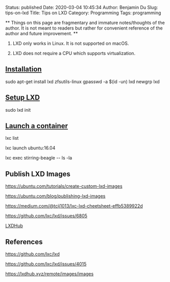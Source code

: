 Status: published
Date: 2020-03-04 10:45:34
Author: Benjamin Du
Slug: tips-on-lxd
Title: Tips on LXD
Category: Programming
Tags: programming

**
Things on this page are fragmentary and immature notes/thoughts of the author.
It is not meant to readers but rather for convenient reference of the author and future improvement.
**

1. LXD only works in Linux.
    It is not supported on macOS.

2. LXD does not require a CPU which supports virtualization. 

## [Installation](https://ubuntu.com/tutorials/tutorial-setting-up-lxd-1604#2-install-lxd)

sudo apt-get install lxd zfsutils-linux
gpasswd -a $(id -un) lxd
newgrp lxd

## [Setup LXD](https://ubuntu.com/tutorials/tutorial-setting-up-lxd-1604#3-setup-lxd)

sudo lxd init

## [Launch a container](https://ubuntu.com/tutorials/tutorial-setting-up-lxd-1604#4-launch-a-container)

lxc list


lxc launch ubuntu:16.04

lxc exec stirring-beagle -- ls -la


## Publish LXD Images

https://ubuntu.com/tutorials/create-custom-lxd-images

https://ubuntu.com/blog/publishing-lxd-images

https://medium.com/@tcij1013/lxc-lxd-cheetsheet-effb5389922d

https://github.com/lxc/lxd/issues/6805

[LXDHub](https://lxdhub.xyz/remote/images/images)



## References

https://github.com/lxc/lxd

https://github.com/lxc/lxd/issues/4015

https://lxdhub.xyz/remote/images/images